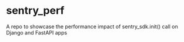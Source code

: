 # sentry_perf
A repo to showcase the performance impact of sentry_sdk.init() call on Django and FastAPI apps
